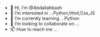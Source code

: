 - 👋 Hi, I’m @Abdallahbash
- 👀 I’m interested in ...Python,Html,Css,JS 
- 🌱 I’m currently learning ...Python
- 💞️ I’m looking to collaborate on ...
- 📫 How to reach me ...

<!---
Abdallahbash/Abdallahbash is a ✨ special ✨ repository because its `README.md` (this file) appears on your GitHub profile.
You can click the Preview link to take a look at your changes.
--->
